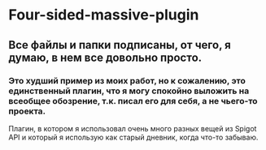# Four-sided-massive-plugin
## Все файлы и папки подписаны, от чего, я думаю, в нем все довольно просто.
### Это худший пример из моих работ, но к сожалению, это единственный плагин, что я могу спокойно выложить на всеобщее обозрение, т.к. писал его для себя, а не чьего-то проекта.
Плагин, в котором я использовал очень много разных вещей из Spigot API и который я использую как старый дневник, когда что-то забываю.
